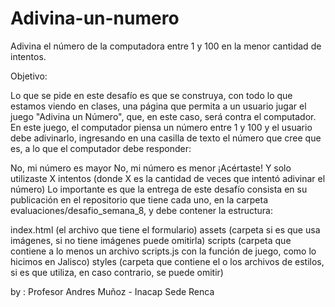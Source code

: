 # Adivina-un-numero
Adivina el número de la computadora entre 1 y 100 en la menor cantidad de intentos.

Objetivo:

Lo que se pide en este desafío es que se construya, con todo lo que estamos viendo en clases, una página que permita a un usuario jugar el juego "Adivina un Número", que, en este caso, será contra el computador. En este juego, el computador piensa un número entre 1 y 100 y el usuario debe adivinarlo, ingresando en una casilla de texto el número que cree que es, a lo que el computador debe responder:

No, mi número es mayor No, mi número es menor ¡Acértaste! Y solo utilizaste X intentos (donde X es la cantidad de veces que intentó adivinar el número) Lo importante es que la entrega de este desafío consista en su publicación en el repositorio que tiene cada uno, en la carpeta evaluaciones/desafio_semana_8, y debe contener la estructura:

index.html (el archivo que tiene el formulario) assets (carpeta si es que usa imágenes, si no tiene imágenes puede omitirla) scripts (carpeta que contiene a lo menos un archivo scripts.js con la función de juego, como lo hicimos en Jalisco) styles (carpeta que contiene el o los archivos de estilos, si es que utiliza, en caso contrario, se puede omitir)

by : Profesor Andres Muñoz - Inacap Sede Renca
